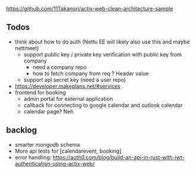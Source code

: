 https://github.com/11Takanori/actix-web-clean-architecture-sample

## Todos

- think about how to do auth (Nettu EE will likely also use this and maybe nettmeet)
  - support public key / private key verification with public key from company
    - need a company repo
    - how to fetch company from req ? Header value
  - support api secret key (need a user repo)
- https://developer.makeplans.net/#services
- frontend for booking
  - admin portal for external application
  - callback for connecting to google calendar and outlook calendar
  - calendar page? Neh


## backlog

- smarter mongodb schema
- More api tests for [calendarevent, booking]
- error handling: https://auth0.com/blog/build-an-api-in-rust-with-jwt-authentication-using-actix-web/
